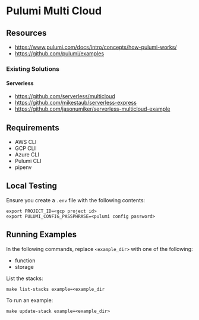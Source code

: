 # Pulumi Multi Cloud

## Resources

- https://www.pulumi.com/docs/intro/concepts/how-pulumi-works/
- https://github.com/pulumi/examples

### Existing Solutions

#### Serverless

- https://github.com/serverless/multicloud
- https://github.com/mikestaub/serverless-express
- https://github.com/jasonumiker/serverless-multicloud-example

## Requirements

- AWS CLI
- GCP CLI
- Azure CLI
- Pulumi CLI
- pipenv

## Local Testing

Ensure you create a `.env` file with the following contents:

```
export PROJECT_ID=<gcp project id>
export PULUMI_CONFIG_PASSPHRASE=<pulumi config password>
```

## Running Examples

In the following commands, replace `<example_dir>` with one of the following:

- function
- storage

List the stacks:

`make list-stacks example=<example_dir`

To run an example:

`make update-stack example=<example_dir>`
